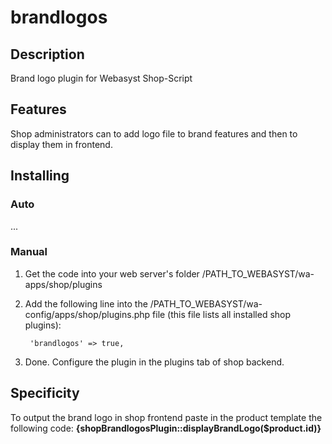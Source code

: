 # brandlogos

## Description
Brand logo plugin for Webasyst Shop-Script

## Features
Shop administrators can to add logo file to brand features and then to display them in frontend.

## Installing
### Auto
...

### Manual
1. Get the code into your web server's folder /PATH_TO_WEBASYST/wa-apps/shop/plugins

2. Add the following line into the /PATH_TO_WEBASYST/wa-config/apps/shop/plugins.php file (this file lists all installed shop plugins):

		'brandlogos' => true,

3. Done. Configure the plugin in the plugins tab of shop backend.

## Specificity
To output the brand logo in shop frontend paste in the product template the following code: **{shopBrandlogosPlugin::displayBrandLogo($product.id)}**